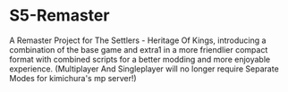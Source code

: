 # S5-Remaster
A Remaster Project for The Settlers - Heritage Of Kings, introducing a combination of the base game and extra1 in a more friendlier compact format with combined scripts for a better modding and more enjoyable experience.  (Multiplayer And Singleplayer will no longer require Separate Modes for kimichura's mp server!) 
